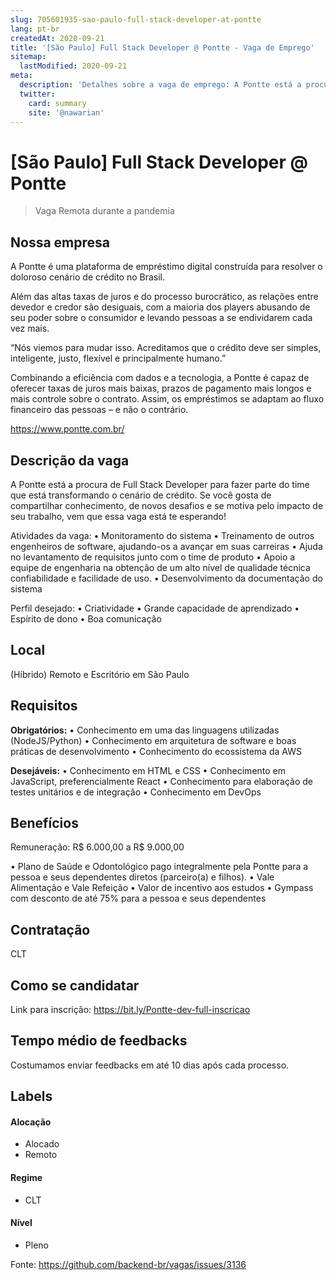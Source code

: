 ```yaml
---
slug: 705601935-sao-paulo-full-stack-developer-at-pontte
lang: pt-br
createdAt: 2020-09-21
title: '[São Paulo] Full Stack Developer @ Pontte - Vaga de Emprego'
sitemap:
  lastModified: 2020-09-21
meta:
  description: 'Detalhes sobre a vaga de emprego: A Pontte está a procura de Full Stack Developer para fazer parte do time que está transformando o cenário de crédito. Se você gosta de compartilhar conhecimento, de novos desafios e se motiva pelo impacto de seu trabalho, vem que essa vaga está te esperando! Atividades da vaga: • Monitoramento do sistema • Treinamento de outros engenheiros de software, ajudando-os a avançar em suas carreiras • Ajuda no levantamento de requisitos junto com o time de produto • Apoio a equipe de engenharia na obtenção de um alto nível de qualidade técnica confiabilidade e facilidade de uso. • Desenvolvimento da documentação do sistema  Perfil desejado: • Criatividade • Grande capacidade de aprendizado • Espírito de dono • Boa comunicação'
  twitter:
    card: summary
    site: '@nawarian'
---
```


# [São Paulo] Full Stack Developer @ Pontte

> Vaga Remota durante a pandemia

## Nossa empresa

A Pontte é uma plataforma de empréstimo digital construída para resolver o doloroso cenário de crédito no Brasil.

Além das altas taxas de juros e do processo burocrático, as relações entre devedor e credor são desiguais, com a maioria dos players abusando de seu poder sobre o consumidor e levando pessoas a se endividarem cada vez mais.

“Nós viemos para mudar isso. Acreditamos que o crédito deve ser simples, inteligente, justo, flexível e principalmente humano.”

Combinando a eficiência com dados e a tecnologia, a Pontte é capaz de oferecer taxas de juros mais baixas, prazos de pagamento mais longos e mais controle sobre o contrato. Assim, os empréstimos se adaptam ao fluxo financeiro das pessoas – e não o contrário.

https://www.pontte.com.br/

## Descrição da vaga

A Pontte está a procura de Full Stack Developer para fazer parte do time que está transformando o cenário de crédito. Se você gosta de compartilhar conhecimento, de novos desafios e se motiva pelo impacto de seu trabalho, vem que essa vaga está te esperando!

Atividades da vaga:
• Monitoramento do sistema
• Treinamento de outros engenheiros de software, ajudando-os a avançar em suas carreiras
• Ajuda no levantamento de requisitos junto com o time de produto
• Apoio a equipe de engenharia na obtenção de um alto nível de qualidade técnica confiabilidade e facilidade de uso.
• Desenvolvimento da documentação do sistema
 
Perfil desejado:
• Criatividade
• Grande capacidade de aprendizado
• Espírito de dono
• Boa comunicação

## Local

(Híbrido) Remoto e Escritório em São Paulo

## Requisitos

**Obrigatórios:**
• Conhecimento em uma das linguagens utilizadas (NodeJS/Python)
• Conhecimento em arquitetura de software e boas práticas de desenvolvimento
• Conhecimento do ecossistema da AWS

**Desejáveis:**
• Conhecimento em HTML e CSS 
• Conhecimento em JavaScript, preferencialmente React
• Conhecimento para elaboração de testes unitários e de integração
• Conhecimento em DevOps

## Benefícios

Remuneração: R$ 6.000,00 a R$ 9.000,00

• Plano de Saúde e Odontológico pago integralmente pela Pontte para a pessoa e seus dependentes diretos (parceiro(a) e filhos).
• Vale Alimentação e Vale Refeição
• Valor de incentivo aos estudos 
• Gympass com desconto de até 75% para a pessoa e seus dependentes

## Contratação

CLT

## Como se candidatar

Link para inscrição: https://bit.ly/Pontte-dev-full-inscricao

## Tempo médio de feedbacks

Costumamos enviar feedbacks em até 10 dias após cada processo.

## Labels

#### Alocação
- Alocado
- Remoto

#### Regime
- CLT

#### Nível
- Pleno



Fonte: https://github.com/backend-br/vagas/issues/3136